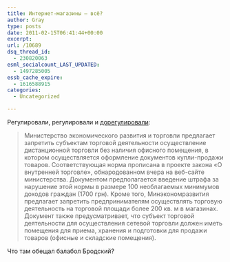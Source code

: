 ```yaml
---
title: Интернет-магазины — всё?
author: Gray
type: posts
date: 2011-02-15T06:41:44+00:00
excerpt:
url: /10689
dsq_thread_id:
  - 230820063
esml_socialcount_LAST_UPDATED:
  - 1497285005
essb_cache_expire:
  - 1616588915
categories:
  - Uncategorized

---
```








Регулировали, регулировали и [дорегулировали][1]:

> Министерство экономического развития и торговли предлагает запретить субъектам торговой деятельности осуществление дистанционной торговли без наличия офисного помещения, в котором осуществляется оформление документов купли-продажи товаров. Соответствующая норма прописана в проекте закона &#171;О внутренней торговле&#187;, обнародованном вчера на веб-сайте министерства. Документом предполагается введение штрафа за нарушение этой нормы в размере 100 необлагаемых минимумов доходов граждан (1700 грн). Кроме того, Минэкономразвития предлагает запретить предпринимателям осуществлять торговую деятельность на торговой площади более 200 кв. м в магазинах. Документ также предусматривает, что субъект торговой деятельности для осуществления сетевой торговли должен иметь помещения для приема, хранения и подготовки для продажи товаров (офисные и складские помещения).

Что там обещал балабол Бродский?

 [1]: http://www.kommersant.ua/doc.html?docId=1585949&IssueId=7000690